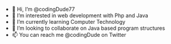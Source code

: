 - 👋 Hi, I’m @codingDude77
- 👀 I’m interested in web development with Php and Java
- 🌱 I’m currently learning Computer Technology
- 💞️ I’m looking to collaborate on Java based program structures
- 📫 You can reach me @codingDude on Twitter
